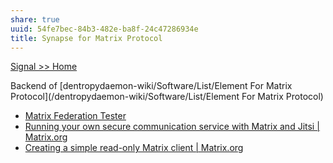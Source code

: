 ```yaml
---
share: true
uuid: 54fe7bec-84b3-482e-ba8f-24c47286934e
title: Synapse for Matrix Protocol
---
```

[Signal >> Home](https://signal.org/en/)

Backend of [dentropydaemon-wiki/Software/List/Element For Matrix Protocol](/dentropydaemon-wiki/Software/List/Element For Matrix Protocol)

* [Matrix Federation Tester](https://federationtester.matrix.org/)
* [Running your own secure communication service with Matrix and Jitsi | Matrix.org](https://matrix.org/blog/2020/04/06/running-your-own-secure-communication-service-with-matrix-and-jitsi/)
* [Creating a simple read-only Matrix client | Matrix.org](https://matrix.org/docs/guides/creating-a-simple-read-only-matrix-client)